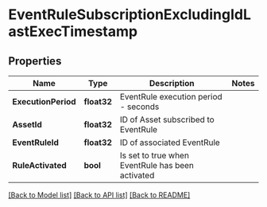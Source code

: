 # EventRuleSubscriptionExcludingIdLastExecTimestamp

## Properties

Name | Type | Description | Notes
------------ | ------------- | ------------- | -------------
**ExecutionPeriod** | **float32** | EventRule execution period - seconds | 
**AssetId** | **float32** | ID of Asset subscribed to EventRule | 
**EventRuleId** | **float32** | ID of associated EventRule | 
**RuleActivated** | **bool** | Is set to true when EventRule has been activated | 

[[Back to Model list]](../README.md#documentation-for-models) [[Back to API list]](../README.md#documentation-for-api-endpoints) [[Back to README]](../README.md)


